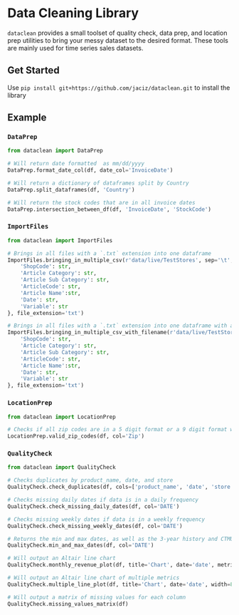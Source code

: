 # Data Cleaning Library

`dataclean` provides a small toolset of quality check, data prep, and location prep utilities to bring your messy dataset to the desired format. These tools are mainly used for time series sales datasets.

## Get Started

Use `pip install git+https://github.com/jaciz/dataclean.git` to install the library

## Example

### `DataPrep`

```Python
from dataclean import DataPrep

# Will return date formatted  as mm/dd/yyyy
DataPrep.format_date_col(df, date_col='InvoiceDate')

# Will return a dictionary of dataframes split by Country
DataPrep.split_dataframes(df, 'Country')

# Will return the stock codes that are in all invoice dates
DataPrep.intersection_between_df(df, 'InvoiceDate', 'StockCode')
```

### `ImportFiles`

```Python
from dataclean import ImportFiles

# Brings in all files with a `.txt` extension into one dataframe
ImportFiles.bringing_in_multiple_csv(r'data/live/TestStores', sep='\t', dtype={
    'ShopCode': str, 
    'Article Category': str, 
    'Article Sub Category': str,
    'ArticleCode': str,
    'Article Name':str,
    'Date': str,
    'Variable': str
}, file_extension='txt')

# Brings in all files with a `.txt` extension into one dataframe with a filename column
ImportFiles.bringing_in_multiple_csv_with_filename(r'data/live/TestStores', sep='\t', dtype={
    'ShopCode': str, 
    'Article Category': str, 
    'Article Sub Category': str,
    'ArticleCode': str,
    'Article Name':str,
    'Date': str,
    'Variable': str
}, file_extension='txt')
```

### `LocationPrep`

```Python
from dataclean import LocationPrep

# Checks if all zip codes are in a 5 digit format or a 9 digit format with the hyphen
LocationPrep.valid_zip_codes(df, col='Zip')
```

### `QualityCheck`

```Python
from dataclean import QualityCheck

# Checks duplicates by product_name, date, and store
QualityCheck.check_duplicates(df, cols=['product_name', 'date', 'store'])

# Checks missing daily dates if data is in a daily frequency
QualityCheck.check_missing_daily_dates(df, col='DATE')

# Checks missing weekly dates if data is in a weekly frequency
QualityCheck.check_missing_weekly_dates(df, col='DATE')

# Returns the min and max dates, as well as the 3-year history and CTMU
QualityCheck.min_and_max_dates(df, col='DATE')

# Will output an Altair line chart
QualityCheck.monthly_revenue_plot(df, title='Chart', date='date', metric='revenue', width=800)

# Will output an Altair line chart of multiple metrics
QualityCheck.multiple_line_plot(df, title='Chart', date='date', width=800)

# Will output a matrix of missing values for each column
QualityCheck.missing_values_matrix(df)
```
